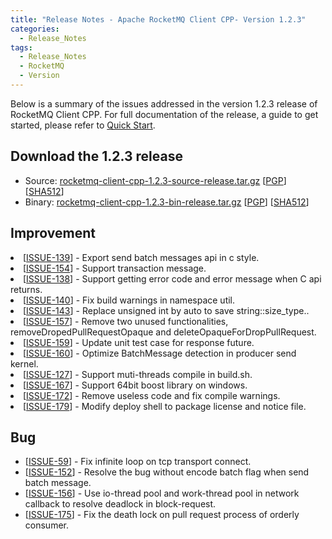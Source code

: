 ```yaml
---
title: "Release Notes - Apache RocketMQ Client CPP- Version 1.2.3"
categories:
  - Release_Notes
tags:
  - Release_Notes
  - RocketMQ
  - Version
---
```


Below is a summary of the issues addressed in the version 1.2.3 release of RocketMQ Client CPP. For full documentation of the release, a guide to get started, please refer to [Quick Start](https://github.com/apache/rocketmq-client-cpp).


<h2> Download the 1.2.3 release</h2>
    
* Source: [rocketmq-client-cpp-1.2.3-source-release.tar.gz](https://www.apache.org/dyn/closer.cgi?path=rocketmq/rocketmq-client-cpp/1.2.3/rocketmq-client-cpp-1.2.3-source-release.tar.gz) [[PGP](https://www.apache.org/dist/rocketmq/rocketmq-client-cpp/1.2.3/rocketmq-client-cpp-1.2.3-source-release.tar.gz.asc)] [[SHA512](https://www.apache.org/dist/rocketmq/rocketmq-client-cpp/1.2.3/rocketmq-client-cpp-1.2.3-source-release.tar.gz.sha512)]
* Binary: [rocketmq-client-cpp-1.2.3-bin-release.tar.gz](https://www.apache.org/dyn/closer.cgi?path=rocketmq/rocketmq-client-cpp/1.2.3/rocketmq-client-cpp-1.2.3-bin-release.tar.gz) [[PGP](https://www.apache.org/dist/rocketmq/rocketmq-client-cpp/1.2.3/rocketmq-client-cpp-1.2.3-bin-release.tar.gz.asc)] [[SHA512](https://www.apache.org/dist/rocketmq/rocketmq-client-cpp/1.2.3/rocketmq-client-cpp-1.2.3-bin-release.tar.gz.sha512)]

## Improvement
<li>[<a href='https://github.com/apache/rocketmq-client-cpp/pull/139'>ISSUE-139</a>] -  Export send batch messages api in c style.
</li>
<li>[<a href='https://github.com/apache/rocketmq-client-cpp/pull/154'>ISSUE-154</a>] -  Support transaction message.
</li>
<li>[<a href='https://github.com/apache/rocketmq-client-cpp/pull/138'>ISSUE-138</a>] -  Support getting error code and error message when C api returns.
</li>
<li>[<a href='https://github.com/apache/rocketmq-client-cpp/pull/140'>ISSUE-140</a>] -  Fix build warnings in namespace util.
</li>
<li>[<a href='https://github.com/apache/rocketmq-client-cpp/pull/143'>ISSUE-143</a>] -  Replace unsigned int by auto to save string::size_type..
</li>
<li>[<a href='https://github.com/apache/rocketmq-client-cpp/pull/157'>ISSUE-157</a>] -  Remove two unused functionalities, removeDropedPullRequestOpaque and deleteOpaqueForDropPullRequest.
</li>
<li>[<a href='https://github.com/apache/rocketmq-client-cpp/pull/159'>ISSUE-159</a>] -  Update unit test case for response future.
</li>
<li>[<a href='https://github.com/apache/rocketmq-client-cpp/pull/160'>ISSUE-160</a>] -  Optimize BatchMessage detection in producer send kernel.
</li>
<li>[<a href='https://github.com/apache/rocketmq-client-cpp/pull/127'>ISSUE-127</a>] -  Support muti-threads compile in build.sh.
</li>
<li>[<a href='https://github.com/apache/rocketmq-client-cpp/pull/167'>ISSUE-167</a>] -  Support 64bit boost library on windows.
</li>
<li>[<a href='https://github.com/apache/rocketmq-client-cpp/pull/172'>ISSUE-172</a>] -  Remove useless code and fix compile warnings.
</li>
<li>[<a href='https://github.com/apache/rocketmq-client-cpp/pull/179'>ISSUE-179</a>] -  Modify deploy shell to package license and notice file.
</li>
</ul>

## Bug
<ul>
<li>[<a href='https://github.com/apache/rocketmq-client-cpp/pull/59'>ISSUE-59</a>] -  Fix infinite loop on tcp transport connect. 
</li>
<li>[<a href='https://github.com/apache/rocketmq-client-cpp/pull/152'>ISSUE-152</a>] -  Resolve the bug without encode batch flag when send batch message.
</li>
<li>[<a href='https://github.com/apache/rocketmq-client-cpp/pull/156'>ISSUE-156</a>] -  Use io-thread pool and work-thread pool in network callback to resolve deadlock in block-request.
</li>
<li>[<a href='https://github.com/apache/rocketmq-client-cpp/pull/175'>ISSUE-175</a>] -  Fix the death lock on pull request process of orderly consumer.
</li>
</ul>
                                        
            


